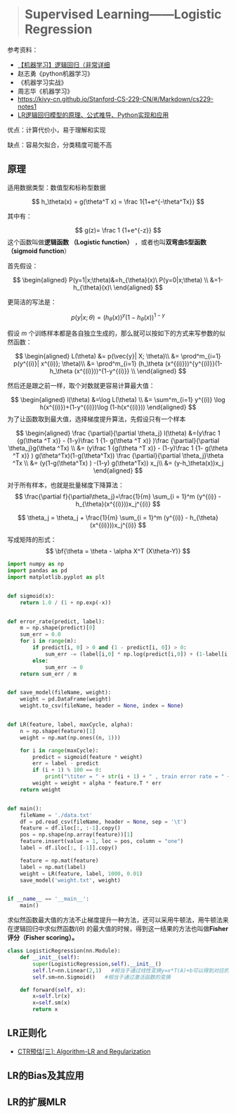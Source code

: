 > # Supervised Learning——Logistic Regression

 参考资料：

* [【机器学习】逻辑回归（非常详细](https://zhuanlan.zhihu.com/p/74874291)
* 赵志勇《python机器学习》
* 《机器学习实战》
* 周志华《机器学习》
* https://kivy-cn.github.io/Stanford-CS-229-CN/#/Markdown/cs229-notes1
* [LR逻辑回归模型的原理、公式推导、Python实现和应用](https://zhuanlan.zhihu.com/p/151036015)

优点：计算代价小，易于理解和实现

缺点：容易欠拟合，分类精度可能不高

## 原理

适用数据类型：数值型和标称型数据

$$
 h_\theta(x) = g(\theta^T x) = \frac 1{1+e^{-\theta^Tx}} 
$$

其中有：

$$
g(z)= \frac 1 {1+e^{-z}}
$$
这个函数叫做**逻辑函数 （Logistic function）** ，或者也叫**双弯曲S型函数（sigmoid function**）

首先假设：

$$
\begin{aligned} P(y=1|x;\theta)&=h_{\theta}(x)\ P(y=0|x;\theta) \\
&=1- h_{\theta}(x)\ \end{aligned}
$$

更简洁的写法是：

$$
p(y|x;\theta)=(h_\theta (x))^y(1- h_\theta (x))^{1-y} 
$$

假设 $m$ 个训练样本都是各自独立生成的，那么就可以按如下的方式来写参数的似然函数：

$$
\begin{aligned}
L(\theta) &= p(\vec{y}| X; \theta)\\
&= \prod^m_{i=1} p(y^{(i)}| x^{(i)}; \theta)\\
&= \prod^m_{i=1} (h_\theta (x^{(i)}))^{y^{(i)}}(1-h_\theta (x^{(i)}))^{1-y^{(i)}} \\
\end{aligned}
$$

然后还是跟之前一样，取个对数就更容易计算最大值：

$$
\begin{aligned} 
l(\theta) &=\log L(\theta) \\
&= \sum^m_{i=1} y^{(i)} \log h(x^{(i)})+(1-y^{(i)})\log (1-h(x^{(i)})) 
\end{aligned}
$$
为了让函数取到最大值，选择梯度提升算法，先假设只有一个样本

$$
\begin{aligned} 
\frac {\partial}{\partial \theta_j} l(\theta) &=(y\frac 1 {g(\theta ^T x)} - (1-y)\frac 1 {1- g(\theta ^T x)} )\frac {\partial}{\partial \theta_j}g(\theta ^Tx) \\
&= (y\frac 1 {g(\theta ^T x)} - (1-y)\frac 1 {1- g(\theta ^T x)} ) g(\theta^Tx)(1-g(\theta^Tx)) \frac {\partial}{\partial \theta_j}\theta ^Tx \\
&= (y(1-g(\theta^Tx) ) -(1-y) g(\theta^Tx)) x_j\\
&= (y-h_\theta(x))x_j 
\end{aligned}
$$

对于所有样本，也就是批量梯度下降算法：
$$
\frac{\partial f}{\partial\theta_j}=\frac{1}{m} \sum_{i = 1}^m (y^{(i)} - h_{\theta}(x^{(i)}))x_j^{(i)}
$$

$$
\theta_j = \theta_j + \frac{1}{m} \sum_{i = 1}^m (y^{(i)} - h_{\theta}(x^{(i)}))x_j^{(i)}
$$

写成矩阵的形式：
$$
\bf{\theta = \theta - \alpha X^T (X\theta-Y)}
$$


```python
import numpy as np
import pandas as pd
import matplotlib.pyplot as plt


def sigmoid(x):
    return 1.0 / (1 + np.exp(-x))


def error_rate(predict, label):
    m = np.shape(predict)[0]
    sum_err = 0.0
    for i in range(m):
        if predict[i, 0] > 0 and (1 - predict[i, 0]) > 0:
            sum_err -= (label[i,0] * np.log(predict[i,0]) + (1-label[i,0]) * np.log(1-predict[i,0]))
        else:
            sum_err -= 0
    return sum_err / m


def save_model(fileName, weight):
	weight = pd.DataFrame(weight)
	weight.to_csv(fileName, header = None, index = None)


def LR(feature, label, maxCycle, alpha):
    n = np.shape(feature)[1]
    weight = np.mat(np.ones((n, 1)))

    for i in range(maxCycle):
        predict = sigmoid(feature * weight)
        err = label - predict
        if (i + 1) % 100 == 0:
            print("\titer = " + str(i + 1) + " , train error rate = " + str(error_rate(predict, label)))
        weight = weight + alpha * feature.T * err
    return weight


def main():
	fileName = './data.txt'
	df = pd.read_csv(fileName, header = None, sep = '\t')
	feature = df.iloc[:, :-1].copy()
	pos = np.shape(np.array(feature))[1]
	feature.insert(value = 1, loc = pos, column = "one")
	label = df.iloc[:, [-1]].copy()

	feature = np.mat(feature)
	label = np.mat(label)
	weight = LR(feature, label, 1000, 0.01)
	save_model('weight.txt', weight)


if __name__ == '__main__':
	main()
```

求似然函数最大值的方法不止梯度提升一种方法，还可以采用牛顿法，用牛顿法来在逻辑回归中求似然函数$l(\theta)$ 的最大值的时候，得到这一结果的方法也叫做**Fisher评分（Fisher scoring）。**

```python
class LogisticRegression(nn.Module):
    def __init__(self):
        super(LogisticRegression,self).__init__()
        self.lr=nn.Linear(2,1)   #相当于通过线性变换y=x*T(A)+b可以得到对应的各个系数
        self.sm=nn.Sigmoid()   #相当于通过激活函数的变换

    def forward(self, x):
        x=self.lr(x)
        x=self.sm(x)
        return x
```



## LR正则化

* [CTR预估[三]: Algorithm-LR and Regularization](https://zhuanlan.zhihu.com/p/31504720)





## LR的Bias及其应用





## LR的扩展MLR





